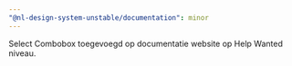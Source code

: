 ```yaml
---
"@nl-design-system-unstable/documentation": minor
---
```


Select Combobox toegevoegd op documentatie website op Help Wanted niveau.
